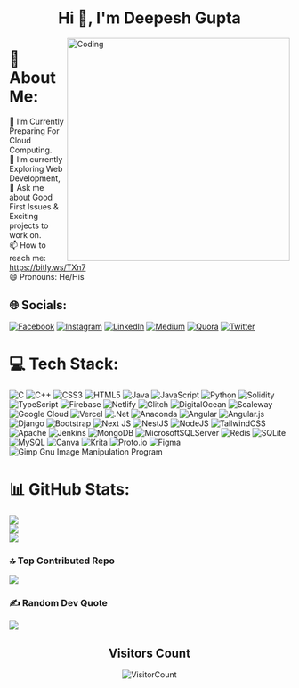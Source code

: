 <h1 align="center">Hi 👋, I'm Deepesh Gupta</h1>
<img align="right" alt="Coding" width="400" src="https://media3.giphy.com/media/v1.Y2lkPTc5MGI3NjExemllb3puYXY1aGg1OTEydHBxajAzODBzbHJkcnh3YWhhbTNqdTh4NSZlcD12MV9naWZzX3NlYXJjaCZjdD1n/qgQUggAC3Pfv687qPC/source.gif">

# 💫 About Me:
🔭 I’m Currently Preparing For Cloud Computing.<br>
🌱 I’m currently Exploring Web Development,<br>
💬 Ask me about Good First Issues & Exciting projects to work on.<br>
📫 How to reach me: https://bitly.ws/TXn7<br>
😄 Pronouns: He/His<br>


## 🌐 Socials:
[![Facebook](https://img.shields.io/badge/Facebook-%231877F2.svg?logo=Facebook&logoColor=white)](https://facebook.com/deepeshgupta0706) [![Instagram](https://img.shields.io/badge/Instagram-%23E4405F.svg?logo=Instagram&logoColor=white)](https://instagram.com/deepeshguptadg) [![LinkedIn](https://img.shields.io/badge/LinkedIn-%230077B5.svg?logo=linkedin&logoColor=white)](https://linkedin.com/in/deepeshgupta3257) [![Medium](https://img.shields.io/badge/Medium-12100E?logo=medium&logoColor=white)](https://medium.com/@deepeshgupta487) [![Quora](https://img.shields.io/badge/Quora-%23B92B27.svg?logo=Quora&logoColor=white)](https://quora.com/profile/Deepesh-Gupta-121) [![Twitter](https://img.shields.io/badge/Twitter-%231DA1F2.svg?logo=Twitter&logoColor=white)](https://twitter.com/DeepeshGupta07) 

# 💻 Tech Stack:
![C](https://img.shields.io/badge/c-%2300599C.svg?style=plastic&logo=c&logoColor=white) ![C++](https://img.shields.io/badge/c++-%2300599C.svg?style=plastic&logo=c%2B%2B&logoColor=white) ![CSS3](https://img.shields.io/badge/css3-%231572B6.svg?style=plastic&logo=css3&logoColor=white) ![HTML5](https://img.shields.io/badge/html5-%23E34F26.svg?style=plastic&logo=html5&logoColor=white) ![Java](https://img.shields.io/badge/java-%23ED8B00.svg?style=plastic&logo=java&logoColor=white) ![JavaScript](https://img.shields.io/badge/javascript-%23323330.svg?style=plastic&logo=javascript&logoColor=%23F7DF1E) ![Python](https://img.shields.io/badge/python-3670A0?style=plastic&logo=python&logoColor=ffdd54) ![Solidity](https://img.shields.io/badge/Solidity-%23363636.svg?style=plastic&logo=solidity&logoColor=white) ![TypeScript](https://img.shields.io/badge/typescript-%23007ACC.svg?style=plastic&logo=typescript&logoColor=white) ![Firebase](https://img.shields.io/badge/firebase-%23039BE5.svg?style=plastic&logo=firebase) ![Netlify](https://img.shields.io/badge/netlify-%23000000.svg?style=plastic&logo=netlify&logoColor=#00C7B7) ![Glitch](https://img.shields.io/badge/glitch-%233333FF.svg?style=plastic&logo=glitch&logoColor=white) ![DigitalOcean](https://img.shields.io/badge/DigitalOcean-%230167ff.svg?style=plastic&logo=digitalOcean&logoColor=white) ![Scaleway](https://img.shields.io/badge/SCALEWAY-%234f0599.svg?style=plastic&logo=scaleway&logoColor=white) ![Google Cloud](https://img.shields.io/badge/Google%20Cloud-%234285F4.svg?style=plastic&logo=google-cloud&logoColor=white) ![Vercel](https://img.shields.io/badge/vercel-%23000000.svg?style=plastic&logo=vercel&logoColor=white) ![.Net](https://img.shields.io/badge/.NET-5C2D91?style=plastic&logo=.net&logoColor=white) ![Anaconda](https://img.shields.io/badge/Anaconda-%2344A833.svg?style=plastic&logo=anaconda&logoColor=white) ![Angular](https://img.shields.io/badge/angular-%23DD0031.svg?style=plastic&logo=angular&logoColor=white) ![Angular.js](https://img.shields.io/badge/angular.js-%23E23237.svg?style=plastic&logo=angularjs&logoColor=white) ![Django](https://img.shields.io/badge/django-%23092E20.svg?style=plastic&logo=django&logoColor=white) ![Bootstrap](https://img.shields.io/badge/bootstrap-%23563D7C.svg?style=plastic&logo=bootstrap&logoColor=white) ![Next JS](https://img.shields.io/badge/Next-black?style=plastic&logo=next.js&logoColor=white) ![NestJS](https://img.shields.io/badge/nestjs-%23E0234E.svg?style=plastic&logo=nestjs&logoColor=white) ![NodeJS](https://img.shields.io/badge/node.js-6DA55F?style=plastic&logo=node.js&logoColor=white) ![TailwindCSS](https://img.shields.io/badge/tailwindcss-%2338B2AC.svg?style=plastic&logo=tailwind-css&logoColor=white) ![Apache](https://img.shields.io/badge/apache-%23D42029.svg?style=plastic&logo=apache&logoColor=white) ![Jenkins](https://img.shields.io/badge/jenkins-%232C5263.svg?style=plastic&logo=jenkins&logoColor=white) ![MongoDB](https://img.shields.io/badge/MongoDB-%234ea94b.svg?style=plastic&logo=mongodb&logoColor=white) ![MicrosoftSQLServer](https://img.shields.io/badge/Microsoft%20SQL%20Sever-CC2927?style=plastic&logo=microsoft%20sql%20server&logoColor=white) ![Redis](https://img.shields.io/badge/redis-%23DD0031.svg?style=plastic&logo=redis&logoColor=white) ![SQLite](https://img.shields.io/badge/sqlite-%2307405e.svg?style=plastic&logo=sqlite&logoColor=white) ![MySQL](https://img.shields.io/badge/mysql-%2300f.svg?style=plastic&logo=mysql&logoColor=white) ![Canva](https://img.shields.io/badge/Canva-%2300C4CC.svg?style=plastic&logo=Canva&logoColor=white) ![Krita](https://img.shields.io/badge/Krita-203759?style=plastic&logo=krita&logoColor=EEF37B) ![Proto.io](https://img.shields.io/badge/Proto.io-161637?style=plastic&logo=proto.io&logoColor=00e5ff) 	![Figma](https://img.shields.io/badge/figma-%23F24E1E.svg?style=plastic&logo=figma&logoColor=white) ![Gimp Gnu Image Manipulation Program](https://img.shields.io/badge/Gimp-657D8B?style=plastic&logo=gimp&logoColor=FFFFFF)
# 📊 GitHub Stats:
![](https://github-readme-stats.vercel.app/api?username=deepeshgupta3257&theme=nightowl&hide_border=false&include_all_commits=false&count_private=true)<br/>
![](https://github-readme-streak-stats.herokuapp.com/?user=deepeshgupta3257&theme=nightowl&hide_border=false)<br/>
![](https://github-readme-stats.vercel.app/api/top-langs/?username=deepeshgupta3257&theme=nightowl&hide_border=false&include_all_commits=false&count_private=true&layout=compact)



### 🔝 Top Contributed Repo
![](https://github-contributor-stats.vercel.app/api?username=deepeshgupta3257&limit=5&theme=nightowl&hide_border=false&include_all_commits=false&count_private=true)

### ✍️ Random Dev Quote
![](https://quotes-github-readme.vercel.app/api?type=horizontal&theme=radical)

<p>
    <h2 align="center">Visitors Count</h2>
    <p align="center">
      <img src="https://profile-counter.glitch.me/{deepeshgupta3257}/count.svg" alt="VisitorCount">
    </p>
</p>

<!-- Proudly created with GPRM ( https://gprm.itsvg.in ) -->
